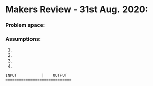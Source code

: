 # Makers Review - 31st Aug. 2020:

### Problem space:



### Assumptions:
1.
2.
3.
4.

```
INPUT           |    OUTPUT
=============================


```
